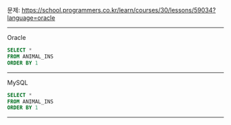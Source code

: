 문제: https://school.programmers.co.kr/learn/courses/30/lessons/59034?language=oracle

---

Oracle

```SQL
SELECT *
FROM ANIMAL_INS
ORDER BY 1
```

---

MySQL

```SQL
SELECT *
FROM ANIMAL_INS
ORDER BY 1
```

---
